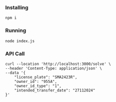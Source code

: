 ### Installing
```
npm i
```
### Running
```
node index.js
```
### API Call
```
curl --location 'http://localhost:3000/solve' \
--header 'Content-Type: application/json' \
--data '{
    "license_plate": "SMA2423R",
    "owner_id": "955A",
    "owner_id_type": "1",
    "intended_transfer_date": "27112024"
}'
```

